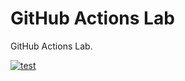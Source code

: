 # GitHub Actions Lab 
GitHub Actions Lab.  

[![test](https://github.com/nabilshadman/gha-lab/actions/workflows/test.yml/badge.svg)](https://github.com/nabilshadman/gha-lab/actions/workflows/test.yml)  
